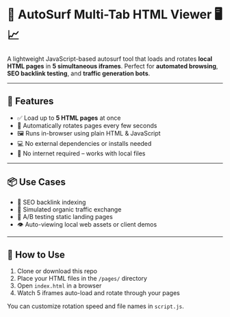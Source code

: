 # 🚀 AutoSurf Multi-Tab HTML Viewer 🖥️📈

A lightweight JavaScript-based autosurf tool that loads and rotates **local HTML pages** in **5 simultaneous iframes**. Perfect for **automated browsing**, **SEO backlink testing**, and **traffic generation bots**.

---

## 🔧 Features

- ✅ Load up to **5 HTML pages** at once
- 🔁 Automatically rotates pages every few seconds
- 🖼️ Runs in-browser using plain HTML & JavaScript
- 💻 No external dependencies or installs needed
- 🚫 No internet required – works with local files

---

## 📦 Use Cases

- 🔗 SEO backlink indexing
- 🔁 Simulated organic traffic exchange
- 🧪 A/B testing static landing pages
- 👁️ Auto-viewing local web assets or client demos

---

## 🚀 How to Use

1. Clone or download this repo
2. Place your HTML files in the `/pages/` directory
3. Open `index.html` in a browser
4. Watch 5 iframes auto-load and rotate through your pages

You can customize rotation speed and file names in `script.js`.

